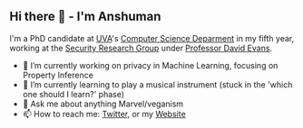 ## Hi there 👋 - I'm Anshuman

I'm a PhD candidate at [UVA](https://www.virginia.edu/)'s [Computer Science Deparment](https://engineering.virginia.edu/departments/computer-science) in my fifth year, working at the [Security Research Group](https://uvasrg.github.io/) under [Professor David Evans](http://www.cs.virginia.edu/~evans/).

- 🔭 I’m currently working on privacy in Machine Learning, focusing on Property Inference
- 🌱 I’m currently learning to play a musical instrument (stuck in the 'which one should I learn?' phase)
- 💬 Ask me about anything Marvel/veganism
- 📫 How to reach me: [Twitter](http://twitter.com/iamgroot42), or my [Website](http://anshumansuri.me)
